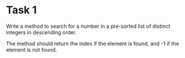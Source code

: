 # Task 1

Write a method to search for a number in a pre-sorted list of distinct integers in descending order.

The method should return the index if the element is found, and -1 if the element is not found.
